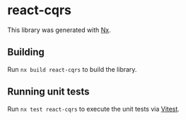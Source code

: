 # react-cqrs

This library was generated with [Nx](https://nx.dev).

## Building

Run `nx build react-cqrs` to build the library.

## Running unit tests

Run `nx test react-cqrs` to execute the unit tests via [Vitest](https://vitest.dev/).
